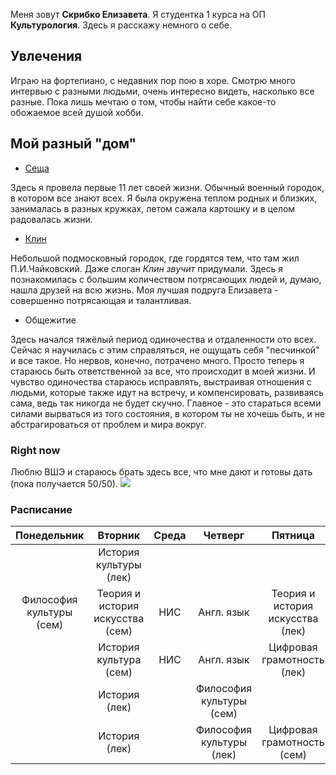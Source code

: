 Меня зовут **Скрибко Елизавета**. Я студентка 1 курса на ОП **Культурология**. Здесь я расскажу немного о себе.
## Увлечения 
Играю на фортепиано, с недавних пор пою в хоре. Смотрю много интервью с разными людьми, очень интересно видеть, насколько все разные. Пока лишь мечтаю о том, чтобы найти себе какое-то обожаемое всей душой хобби.
## Мой разный "дом"
+ [Сеща](https://ru.wikipedia.org/wiki/Сеща)

Здесь я провела первые 11 лет своей жизни. Обычный военный городок, в котором все знают всех. Я была окружена теплом родных и близких, занималась в разных кружках, летом сажала картошку и в целом радовалась жизни. 
+ [Клин](https://ru.wikipedia.org/wiki/Клин_(город))

Небольшой подмосковный городок, где гордятся тем, что там жил П.И.Чайковский. Даже слоган *Клин звучит* придумали. Здесь я познакомилась с большим количеством потрясающих людей и, думаю, нашла друзей на всю жизнь. Моя лучшая подруга Елизавета - совершенно потрясающая и талантливая. 
+ Общежитие

Здесь начался тяжёлый период одиночества и отдаленности ото всех. Сейчас я научилась с этим справляться, не ощущать себя "песчинкой" и все такое. Но нервов, конечно, потрачено много. Просто теперь я стараюсь быть ответственной за все, что происходит в моей жизни. И чувство одиночества стараюсь исправлять, выстраивая отношения с людьми, которые также идут на встречу, и компенсировать, развиваясь сама, ведь так никогда не будет скучно. Главное - это стараться всеми силами вырваться из того состояния, в котором ты не хочешь быть, и не абстрагироваться от проблем и мира вокруг. 

### Right now

Люблю ВШЭ и стараюсь брать здесь все, что мне дают и готовы дать (пока получается 50/50). 
![](https://iq2u.ru/university_images/avatar/2015/07/06/12/17/559a47989daf6.png)

### Расписание

|Понедельник|Вторник|Среда|Четверг|Пятница|
|:---:|:---:|:---:|:---:|:---:|
| |История культуры (лек)| | | |    
|Философия культуры (сем)|Теория и история искусства (сем)|НИС|Англ. язык|Теория и история искусства (лек)| 
| |История культура (сем)|НИС|Англ. язык|Цифровая грамотность (лек)|    
| |История (лек)| |Философия культуры (сем)| |        
| |История (лек)| |Философия культуры (лек)|Цифровая грамотность (сем)|
 

                           

                                  
